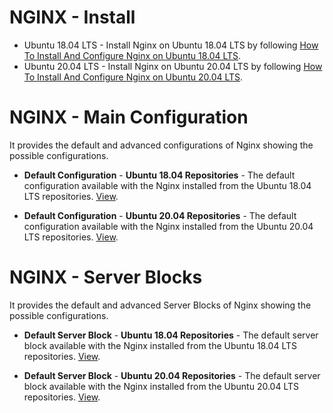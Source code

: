 # NGINX - Install

* Ubuntu 18.04 LTS - Install Nginx on Ubuntu 18.04 LTS by following [How To Install And Configure Nginx on Ubuntu 18.04 LTS](https://nginx.tutorials24x7.com/blog/how-to-install-and-configure-nginx-on-ubuntu-18-04-lts).
* Ubuntu 20.04 LTS - Install Nginx on Ubuntu 20.04 LTS by following [How To Install And Configure Nginx on Ubuntu 20.04 LTS](https://nginx.tutorials24x7.com/blog/how-to-install-and-configure-nginx-on-ubuntu-20-04-lts).

# NGINX - Main Configuration
It provides the default and advanced configurations of Nginx showing the possible configurations.

* **Default Configuration** - **Ubuntu 18.04 Repositories** - The default configuration available with the Nginx installed from the Ubuntu 18.04 LTS repositories. [View](https://github.com/tutorials24x7/nginx-server-blocks/blob/master/nginx-conf-ubuntu-18-04.txt).

* **Default Configuration** - **Ubuntu 20.04 Repositories** - The default configuration available with the Nginx installed from the Ubuntu 20.04 LTS repositories. [View](https://github.com/tutorials24x7/nginx-server-blocks/blob/master/nginx-conf-ubuntu-20-04.txt).

# NGINX - Server Blocks
It provides the default and advanced Server Blocks of Nginx showing the possible configurations.

* **Default Server Block** - **Ubuntu 18.04 Repositories** - The default server block available with the Nginx installed from the Ubuntu 18.04 LTS repositories. [View](https://github.com/tutorials24x7/nginx-server-blocks/blob/master/nginx-default-server-block-ubuntu-18-04.txt).

* **Default Server Block** - **Ubuntu 20.04 Repositories** - The default server block available with the Nginx installed from the Ubuntu 20.04 LTS repositories. [View](https://github.com/tutorials24x7/nginx-server-blocks/blob/master/nginx-default-server-block-ubuntu-20-04.txt).
